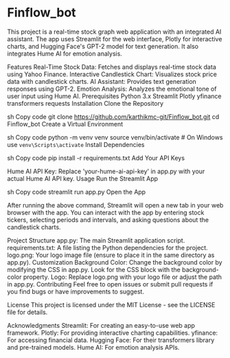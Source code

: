 # Finflow_bot

This project is a real-time stock graph web application with an integrated AI assistant. The app uses Streamlit for the web interface, Plotly for interactive charts, and Hugging Face's GPT-2 model for text generation. It also integrates Hume AI for emotion analysis.

Features
Real-Time Stock Data: Fetches and displays real-time stock data using Yahoo Finance.
Interactive Candlestick Chart: Visualizes stock price data with candlestick charts.
AI Assistant: Provides text generation responses using GPT-2.
Emotion Analysis: Analyzes the emotional tone of user input using Hume AI.
Prerequisites
Python 3.x
Streamlit
Plotly
yfinance
transformers
requests
Installation
Clone the Repository

sh
Copy code
git clone https://github.com/karthikmc-git/Finflow_bot.git
cd Finflow_bot
Create a Virtual Environment

sh
Copy code
python -m venv venv
source venv/bin/activate  # On Windows use `venv\Scripts\activate`
Install Dependencies

sh
Copy code
pip install -r requirements.txt
Add Your API Keys

Hume AI API Key: Replace 'your-hume-ai-api-key' in app.py with your actual Hume AI API key.
Usage
Run the Streamlit App

sh
Copy code
streamlit run app.py
Open the App

After running the above command, Streamlit will open a new tab in your web browser with the app. You can interact with the app by entering stock tickers, selecting periods and intervals, and asking questions about the candlestick charts.

Project Structure
app.py: The main Streamlit application script.
requirements.txt: A file listing the Python dependencies for the project.
logo.png: Your logo image file (ensure to place it in the same directory as app.py).
Customization
Background Color: Change the background color by modifying the CSS in app.py. Look for the CSS block with the background-color property.
Logo: Replace logo.png with your logo file or adjust the path in app.py.
Contributing
Feel free to open issues or submit pull requests if you find bugs or have improvements to suggest.

License
This project is licensed under the MIT License - see the LICENSE file for details.

Acknowledgments
Streamlit: For creating an easy-to-use web app framework.
Plotly: For providing interactive charting capabilities.
yfinance: For accessing financial data.
Hugging Face: For their transformers library and pre-trained models.
Hume AI: For emotion analysis APIs.
